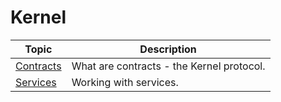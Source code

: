 # Kernel

| Topic | Description |
| ------- | ----------- |
| [Contracts](./contracts.md) | What are contracts - the Kernel protocol. |
| [Services](./services.md) | Working with services. |
